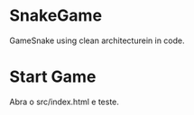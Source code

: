 # SnakeGame
GameSnake using clean architecturein in code.

# Start Game
Abra o src/index.html e teste.
